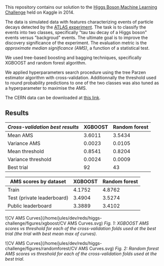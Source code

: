 This repository contains our solution to the [Higgs Boson Machine Learning Challenge](https://www.kaggle.com/c/higgs-bosonhttps://www.kaggle.com/c/higgs-boson) held on Kaggle in 2014.

The data is simulated data with features characterizing events of particle decays detected by the [ATLAS experiment](https://atlas.cern/).  The task is to classify the events into two classes, specifically "tau tau decay of a Higgs boson" events versus "backgroud" events.
The ultimate goal is to improve the discovery significance of the experiment. The evaluation metric is the *approximate median significance (AMS)*, a function of a statistical test.

We used tree-based boosting and bagging techniques, specifically XGBOOST and random forest algorithm.

We applied hyperparameters search procedure using the tree Parzen estimator algorithm with cross-validation. Additionnally the threshold used to round probability predictions to one of the two classes was also tuned as a hyperparameter to maximise the AMS.

The CERN data can be downloaded at [this link](http://opendata.cern.ch/record/328).

## Results

| *Cross-validation best results*     | XGBOOST | Random forest |
| ------------------ | ------- | ------------- |
| Mean AMS           | 3.6011  | 3.5434        |
| Variance AMS       | 0.0023  | 0.0105        |
| Mean threshold     | 0.8541  | 0.8204        |
| Variance threshold | 0.0024  | 0.0009        |
| Best trial | 92      | 43            |


| AMS scores by dataset      | XGBOOST | Random forest |
| -------------------------- | ------- | ------------- |
| Train                      | 4.1752  | 4.8762        |
| Test (private leaderboard) | 3.4904  | 3.5274        |
| Public leaderboard         | 3.3889  | 3.4102        |

![CV AMS Curves](/home/jules/dev/reds/higgs-challenge/figures/xgboost/CV AMS Curves.svg)
*Fig. 1: XGBOOST AMS scores vs threshold for each of the cross-validation folds used at the best trial (the trial with best mean max of curves).*

![CV AMS Curves](/home/jules/dev/reds/higgs-challenge/figures/randomforest/CV AMS Curves.svg)
*Fig. 2: Random forest AMS scores vs threshold for each of the cross-validation folds used at the best trial.*


